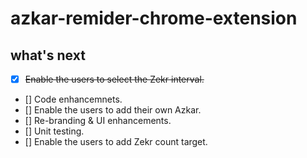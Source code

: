 # azkar-remider-chrome-extension

## what's next
- [x] ~~Enable the users to select the Zekr interval.~~ 
- [] Code enhancemnets. 
- [] Enable the users to add their own Azkar.
- [] Re-branding & UI enhancements. 
- [] Unit testing. 
- [] Enable the users to add Zekr count target.
